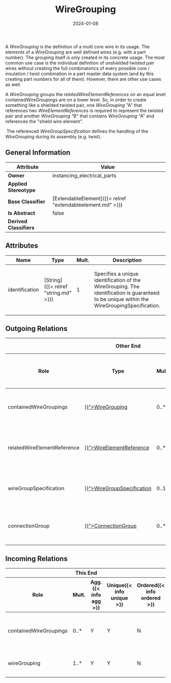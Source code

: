 ﻿---
title: WireGrouping
toc: false
type: specs
date: "2024-01-08"
draft: false
specification: VEC
version: 2.1.0
documentType: "Recommendation"
elementType: Class
classes:
  - WireGrouping
menu_name: vec-2.1.0
---
<p> A <i>WireGrouping</i> is the definition of a multi core wire in its usage.&#160;The elements of a <i>WireGrouping </i>are well defined wires (e.g. with a part number). The grouping itself is only created in its concrete usage. The most common use case is the individual definition of unshielded twisted pair wires without creating the full combinatorics of every possible core / insulation / twist combination in a part master data system (and by this creating part numbers for all of them). However, there are other use cases as well.      </p>      <p> A <i>WireGrouping </i>groups the <i>relatedWireElementReferences</i> on an equal level containedWireGroupings are on a lower level. So, in order to create something like a shielded twisted pair, one <i>WireGrouping </i>&quot;A&quot; that references two <i>WireElementReferences </i>is required to represent the twisted pair and another <i>WireGrouping &quot;</i>B&quot; that contains <i>WireGrouping </i>&quot;A&quot; and references the &quot;shield wire element&quot;.      </p>      <p> &#160;The referenced <i>WireGroupSpecification</i> defines the handling of the <i>WireGrouping</i> during its assembly (e.g. twist).      </p>

## General Information

| Attribute               | Value |
|-------------------------|-------|
| **Owner**               | instancing_electrical_parts |
| **Applied Stereotype**  |   |
| **Base Classifier**     | [ExtendableElement]({{< relref "extendableelement.md" >}})<br/>  |
| **Is Abstract**         | false |
| **Derived Classifiers** |   |

## Attributes
|  Name  |  Type  |  Mult.  |  Description  |  Owning Classifier  |
|--------|--------|---------|---------------|--------------|
|identification| [String]({{< relref "string.md" >}}) | 1 | <p> Specifies a unique identification of the WireGrouping. The identification is guaranteed to be unique within the WireGroupingSpecification.      </p> | [WireGrouping]({{< relref "wiregrouping.md" >}}) |

## Outgoing Relations
<table>
    <thead>
        <tr>
           <th colspan="6">Other End</th>
           <th colspan="1">This End</th>
           <th colspan="1">General</th>
        </tr>
        <tr>
           <th>Role</th>
           <th>Type</th>
           <th>Mult.</th>
           <th>Agg.{{< info agg >}}</th>
           <th>Unique{{< info unique >}}</th>
           <th>Ordered{{< info ordered >}}</th>
           <th>Mult.</th>
           <th>Description</th>
        </tr>
    <thead>
    <tbody>
    <tr>
        <td>containedWireGroupings</td>
        <td><a href="{{< relref "wiregrouping.md" >}}">WireGrouping</a></td>
        <td>0..*</td>
        <td>Y</td>
        <td>Y</td>
        <td>N</td>
        <td>0..1</td>
        <td><p> References the <i>WireGroupings</i> that are contained in this <i>WireGrouping</i>.      </p></td>
    </tr>
    <tr>
        <td>relatedWireElementReference</td>
        <td><a href="{{< relref "wireelementreference.md" >}}">WireElementReference</a></td>
        <td>0..*</td>
        <td>N</td>
        <td>Y</td>
        <td>N</td>
        <td>0..*</td>
        <td><p> References the concrete wire elements (<i>WireElementReference</i>) that are grouped by the WireGrouping.      </p></td>
    </tr>
    <tr>
        <td>wireGroupSpecification</td>
        <td><a href="{{< relref "wiregroupspecification.md" >}}">WireGroupSpecification</a></td>
        <td>0..1</td>
        <td>N</td>
        <td>Y</td>
        <td>N</td>
        <td>0..*</td>
        <td><p> References the <i>WireGroupSpecification</i> that applies to the <i>WireGrouping</i>.      </p></td>
    </tr>
    <tr>
        <td>connectionGroup</td>
        <td><a href="{{< relref "connectiongroup.md" >}}">ConnectionGroup</a></td>
        <td>0..*</td>
        <td>N</td>
        <td>Y</td>
        <td>N</td>
        <td></td>
        <td><p> References the <i>ConnectionGroup</i> that is realized by this <i>WireGrouping.</i>      </p></td>
    </tr>
    </tbody>
</table>

##  Incoming Relations
<table>
    <thead>
        <tr>
           <th colspan="5">This End</th>
           <th colspan="2">Other End</th>
           <th colspan="1">General</th>
        </tr>
        <tr>
           <th>Role</th>
           <th>Mult.</th>
           <th>Agg.{{< info agg >}}</th>
           <th>Unique{{< info unique >}}</th>
           <th>Ordered{{< info ordered >}}</th>
           <th>Type</th>
           <th>Mult.</th>
           <th>Description</th>
        </tr>
    <thead>
    <tbody>
    <tr>
        <td>containedWireGroupings</td>
        <td>0..*</td>
        <td>Y</td>
        <td>Y</td>
        <td>N</td>
        <td><a href="{{< relref "wiregrouping.md" >}}">WireGrouping</a></td>
        <td>0..1</td>
        <td><p> References the <i>WireGroupings</i> that are contained in this <i>WireGrouping</i>.      </p></td>
    </tr>
    <tr>
        <td>wireGrouping</td>
        <td>1..*</td>
        <td>Y</td>
        <td>Y</td>
        <td>N</td>
        <td><a href="{{< relref "wiregroupingspecification.md" >}}">WireGroupingSpecification</a></td>
        <td>0..1</td>
        <td>Specifies the WireGroupings described by the WireGroupingSpecification.</td>
    </tr>
    </tbody>
</table>




